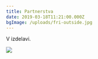 ```yaml
---
title: Partnerstva
date: 2019-03-18T11:21:00.000Z
bgImage: /uploads/fri-outside.jpg
---
```

V izdelavi.

![](/uploads/inea_blue_txt_h_si_rgb.png)
